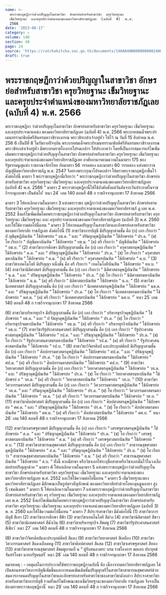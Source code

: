 ```yaml
---
name: >-
  พระราชกฤษฎีกาว่าด้วยปริญญาในสาขาวิชา  อักษรย่อสำหรับสาขาวิชา  ครุยวิทยฐานะ
  เข็มวิทยฐานะ  และครุยประจำตำแหน่งของมหาวิทยาลัยราชภัฏเลย  (ฉบับที่  4)  พ.ศ. 
  2566
date: '2023-08-17'
category: ก
volume: 140
section: 48
page: 24
source: 'https://ratchakitcha.soc.go.th/documents/140A048N0000000002400.pdf'
draft: true
---
```


# พระราชกฤษฎีกาว่าด้วยปริญญาในสาขาวิชา  อักษรย่อสำหรับสาขาวิชา  ครุยวิทยฐานะ เข็มวิทยฐานะ  และครุยประจำตำแหน่งของมหาวิทยาลัยราชภัฏเลย  (ฉบับที่  4)  พ.ศ.  2566

พระราชกฤษฎีกา ว่าด้วยปริญญาในสาขาวิชา อักษรย่อสาหรับสาขาวิชา ครุยวิทยฐานะ เข็มวิทยฐานะ และครุยประจาตาแหน่ง ของมหาวิทยาลัยราชภัฏเลย (ฉบับที่ 4) พ.ศ. 2566 พระบาทสมเด็จพระปรเมนทรรามาธิบดีศรีสินทรมหาวชิราลงกรณ พระวชิรเกล้าเจ้าอยู่หัว ให้ไว้ ณ วันที่ 15 สิงหำคม พ.ศ. 256 6 เป็นปีที่ 8 ในรัชกาลปัจจุบัน พระบาทสมเด็จพระปรเมนทรรามาธิบดีศรีสินทรมหาวชิราลงกรณ พระวชิรเกล้าเจ้าอยู่หัว มีพระบรมราชโองการโปรดเกล้าฯ ให้ประกาศว่า โดยที่เป็นการสมควรแก้ไขเพิ่มเติมพระราชกฤษฎีกาว่าด้วยปริญญาในสาขาวิชา อักษรย่อสำหรับสาขาวิชา ครุยวิทยฐานะ เข็มวิทยฐานะ และครุยประจำตาแหน่งของมหาวิทยาลัยราชภัฏเลย อาศัยอานาจตามความในมาตรา 175 ของรัฐธรรมนูญแห่ง ราชอาณาจักรไทย กับมาตรา 56 วรรคสอง และมาตรา 60 วรรคสอง แห่งพระราชบัญญัติมหาวิทยาลัยราชภัฏ พ.ศ. 2547 จึงทรงพระกรุณาโปรดเกล้าฯ ให้ตราพระราชกฤษฎีกาขึ้นไว้ ดังต่อไปนี้ มาตรา 1 พระราชกฤษฎีกานี้เรียกว่า “ พระราชกฤษฎีกาว่าด้วยปริญญาในสาขาวิชา อักษรย่อสาหรับสาขาวิชา ครุยวิทยฐานะ เข็มวิทยฐานะ และครุยประจาตาแหน่งของมหาวิทยาลัยราชภัฏเลย (ฉบับที่ 4) พ.ศ. 2566 ” มาตรา 2 พระราชกฤษฎีกานี้ให้ใช้บังคับตั้งแต่วันถัดจากวันประกาศในราชกิจจานุเบกษา เป็นต้นไป ้ หนา 24 ่ เลม 140 ตอนที่ 48 ก ราชกิจจานุเบกษา 17 สิงหาคม 2566

มาตรา 3 ให้ยกเลิกความในมาตรา 3 แห่งพระราชก ฤษฎีกาว่าด้วยปริญญาในสาขาวิชา อักษรย่อสาหรับสาขาวิชา ครุยวิทยฐานะ เข็มวิทยฐานะ และครุยประจาตาแหน่งของมหาวิทยาลัยราชภั ฏ เลย พ.ศ. 2552 ซึ่งแก้ไขเพิ่มเติมโดยพระราชกฤษฎีกาว่าด้วยปริญญาในสาขาวิชา อักษรย่อสาหรับสาขาวิชา ครุยวิทยฐานะ เข็มวิทยฐานะ และ ครุยประจาตาแหน่งของมหาวิทยาลัยราชภัฏเลย (ฉบับที่ 3) พ.ศ. 2560 และให้ใช้ความต่อไปนี้แทน “ มาตรา 3 ให้กาหนดปริญญาในสาขาวิชาและอักษรย่อสาหรับสาขาวิชาของมหาวิทยาลัย ราชภัฏเลย ดังต่อไปนี้ (1) สาขาวิชาการบัญชี มีปริญญาสามชั้น คือ (ก) เอก เรียกว่า “ บั ญชีดุษฎีบัณฑิต ” ใช้อักษรย่อ “ บช.ด. ” และ “ ปรัชญาดุษฎีบัณฑิต ” ใช้อักษรย่อ “ ปร.ด. ” (ข) โท เรียกว่า “ บัญชีมหาบัณฑิต ” ใช้อักษรย่อ “ บช.ม. ” (ค) ตรี เรียกว่า “ บัญชีบัณฑิต ” ใช้อักษรย่อ “ บช.บ. ” (2) สาขาวิชาการศึกษา มีปริญญาสามชั้น คือ (ก) เอก เรียกว่า “ ครุศาสตรดุษฎีบัณฑิต ” ใช้อักษรย่อ “ ค.ด. ” และ “ ปรัชญาดุษฎีบัณฑิต ” ใช้อักษรย่อ “ ปร.ด. ” (ข) โท เรียกว่า “ ครุศาสตรมหาบัณฑิต ” ใช้อักษรย่อ “ ค.ม. ” (ค) ตรี เรียกว่า “ ครุศาสตรบัณฑิต ” ใช้อักษรย่อ “ ค.บ. ” (3) สาขาวิชาเทคโนโลยี มีปริญญา หนึ่งชั้น คือ ตรี เรียกว่า “ เทคโนโลยีบัณฑิต ” ใช้อักษรย่อ “ ทล.บ. ” (4) สาขาวิชานิติศาสตร์ มีปริญญาสามชั้น คือ (ก) เอก เรียกว่า “ นิติศาสตรดุษฎีบัณฑิต ” ใช้อักษรย่อ “ น.ด. ” และ “ ปรัชญาดุษฎีบัณฑิต ” ใช้อักษรย่อ “ ปร.ด. ” (ข) โท เรียกว่า “ นิติศาสตรมหาบัณฑิต ” ใช้อักษรย่อ “ น.ม. ” (ค) ตรี เรียกว่า “ นิติศาสตรบัณฑิต ” ใช้อักษรย่อ “ น.บ. ” (5) สาขาวิชานิเทศศาสตร์ มีปริญญาสามชั้น คือ (ก) เอก เรียกว่า “ นิเทศศาสตรดุษฎีบัณฑิต ” ใช้อักษรย่อ “ นศ.ด. ” และ “ ปรัชญาดุษฎีบัณฑิต ” ใช้อักษรย่อ “ ปร.ด. ” (ข) โท เรียกว่า “ นิเทศศาสตรมหาบัณฑิต ” ใช้อักษรย่อ “ นศ.ม. ” (ค) ตรี เรียกว่า “ นิเทศศาสตรบัณฑิต ” ใช้อักษรย่อ “ นศ.บ. ” ้ หนา 25 ่ เลม 140 ตอนที่ 48 ก ราชกิจจานุเบกษา 17 สิงหาคม 2566

(6) สาขาวิชาบริหารธุรกิจ มีปริญญาสามชั้น คือ (ก) เอก เรียกว่า “ บริหารธุรกิจดุษฎีบัณฑิต ” ใช้อักษรย่อ “ บธ.ด. ” และ “ ป รัชญาดุษฎีบัณฑิต ” ใช้อักษรย่อ “ ปร.ด. ” (ข) โท เรียกว่า “ บริหารธุรกิจมหาบัณฑิต ” ใช้อักษรย่อ “ บธ.ม. ” (ค) ตรี เรียกว่า “ บริหารธุรกิจบัณฑิต ” ใช้อักษรย่อ “ บธ.บ. ” (7) สาขาวิชารัฐประศาสนศาสตร์ มีปริญญาสามชั้น คือ (ก) เอก เรียกว่า “ รัฐประศาสนศาสตรดุษฎีบัณฑิต ” ใช้อักษรย่อ “ รป.ด. ” และ “ ปรัชญาดุษฎีบัณฑิต ” ใช้อักษรย่อ “ ปร.ด. ” (ข) โท เรียกว่า “ รัฐประศาสนศาสตรมหาบัณฑิต ” ใช้อักษรย่อ “ รป.ม. ” (ค) ตรี เรียกว่า “ รัฐประศาสนศาสตรบัณฑิต ” ใช้อักษรย่อ “ รป.บ. ” (8) สาขาวิชาวิจิตรศิลป์ และประยุกต์ศิลป์ มีปริญญาสามชั้น คือ (ก) เอก เรียกว่า “ ศิลปกรรมศาสตรดุษฎีบัณฑิต ” ใช้อักษรย่อ “ ศป.ด. ” และ “ ปรัชญาดุษฎีบัณฑิต ” ใช้อักษรย่อ “ ปร.ด. ” (ข) โท เรียกว่า “ ศิลปกรรมศาสตรมหาบัณฑิต ” ใช้อักษรย่อ “ ศป.ม. ” (ค) ตรี เรียกว่า “ ศิลปกรรมศาสตรบัณฑิต ” ใช้อักษรย่อ “ ศป.บ. ” (9) สาขาวิชาวิทยาศาสตร์ มีปริญญาสามชั้น คือ (ก) เอก เรียกว่า “ วิทยาศาสตรดุษฎีบัณฑิต ” ใช้อักษรย่อ “ วท.ด. ” และ “ ปรัชญาดุษฎีบัณฑิต ” ใช้อักษรย่อ “ ปร.ด. ” (ข) โท เรียกว่า “ วิทยาศาสตรมหาบัณฑิต ” ใช้อักษรย่ อ “ วท.ม. ” (ค) ตรี เรียกว่า “ วิทยาศาสตรบัณฑิต ” ใช้อักษรย่อ “ วท.บ. ” (10) สาขาวิชาวิศวกรรมศาสตร์ มีปริญญาสามชั้น คือ (ก) เอก เรียกว่า “ วิศวกรรมศาสตรดุษฎีบัณฑิต ” ใช้อักษรย่อ “ วศ.ด. ” และ “ ปรัชญาดุษฎีบัณฑิต ” ใช้อักษรย่อ “ ปร.ด. ” (ข) โท เรียกว่า “ วิศวกรรมศาสตรมหาบัณฑิต ” ใช้อักษรย่อ “ วศ.ม. ” (ค) ตรี เรียกว่า “ วิศวกรรมศาสตรบัณฑิต ” ใช้อักษรย่อ “ วศ.บ. ” (11) สาขาวิชาศิลปศาสตร์ มีปริญญาสามชั้น คือ (ก) เอก เรียกว่า “ ศิลปศาสตรดุษฎีบัณฑิต ” ใช้อักษรย่อ “ ศศ.ด. ” และ “ ปรัชญาดุษฎีบัณฑิต ” ใช้อักษรย่อ “ ปร.ด. ” (ข) โท เรียกว่า “ ศิลปศาสตรมหาบัณฑิต ” ใช้อักษรย่อ “ ศศ.ม. ” (ค) ตรี เรียกว่า “ ศิลปศาสตรบัณฑิต ” ใช้อักษรย่อ “ ศศ.บ. ” ้ หนา 26 ่ เลม 140 ตอนที่ 48 ก ราชกิจจานุเบกษา 17 สิงหาคม 2566

(12) สาขาวิชาเศรษฐศาสตร์ มีปริญญาสามชั้น คือ (ก) เอก เรียกว่า “ เศรษฐศาสตรดุษฎีบัณฑิต ” ใช้อักษรย่อ “ ศ.ด. ” และ “ ปรัชญาดุษฎีบัณฑิต ” ใช้อักษรย่อ “ ปร.ด. ” (ข) โท เรียกว่า “ เศรษฐศาสตรมหาบัณฑิต ” ใช้อักษรย่อ “ ศ.ม. ” (ค) ตรี เรียกว่า “ เศรษฐศาสตรบัณฑิต ” ใช้อักษรย่อ “ ศ.บ. ” (13) สาขาวิชาสาธารณสุขศาสตร์ มีปริญญาสามชั้น คือ (ก) เอก เรียกว่า “ สาธารณสุขศาสตรดุษฎีบัณฑิต ” ใช้อักษรย่อ “ ส.ด. ” และ “ ปรัชญาดุษฎีบัณฑิต ” ใช้อักษรย่อ “ ปร.ด. ” (ข) โท เรียกว่า “ สาธารณสุขศาสตรมหาบัณฑิต ” ใช้อักษรย่อ “ ส.ม. ” (ค) ตรี เรียกว่า “ สาธารณสุขศาสตรบัณฑิต ” ใช้อักษรย่อ “ ส.บ. ” ทั้งนี้ หากมีสาขา หรือวิชาเอกให้ระบุชื่อสาขาหรือวิชาเอกนั้นไว้ในวงเล็บต่อท้ายปริญญาด้วย ” มาตรา 4 ให้ยกเลิกความในมาตรา 5 แห่งพระราชกฤษฎีกาว่าด้วยปริญญาในสาขาวิชา อักษรย่อสาหรับสาขาวิชา ครุยวิทยฐานะ เข็มวิทยฐานะ และครุยประจาตาแหน่งของมหาวิทยาลัยราชภัฏเลย พ.ศ. 2552 และให้ใช้ความต่อไปนี้แทน “ มาตรา 5 เข็มวิทยฐานะของมหาวิทยาลัยราชภัฏเลย มีลักษณะเป็นรูปตราสัญลักษณ์ ของมหาวิทยาลัยทำด้วยโลหะดุนนูนลงยา สูง 5 เซนติเมตร ” มาตรา 5 ให้ยกเลิกความในมาตรา 7 แห่งพระราชกฤษฎีกาว่าด้วยปริญญาในสาขาวิชา อักษรย่อสาหรับสาขาวิชา ครุ ยวิทยฐานะ เข็มวิทยฐานะ และครุยประจาตาแหน่งของมหาวิทยาลัยราชภัฏเลย พ.ศ. 2552 ซึ่งแก้ไขเพิ่มเติมโดยพระราชกฤษฎีกาว่าด้วยปริญญาในสาขาวิชา อักษรย่อสาหรับสาขาวิชา ครุยวิทยฐานะ เข็มวิทยฐานะ และครุยประจาตาแหน่งของมหาวิทยาลัยราชภัฏเลย (ฉบับที่ 3) พ. ศ. 2560 และให้ใช้ความต่อไปนี้แทน “ มาตรา 7 สีประจำสาขาวิชา มีดังต่อไปนี้ (1) สาขาวิชาการบัญชี สีเทา (2) สาขาวิชาการศึกษา สีฟ้า (3) สาขาวิชาเทคโนโลยี สีม่วง (4) สาขาวิชานิติศาสตร์ สีขาว (5) สาขาวิชานิเทศศาสตร์ สีน้ำเงิน (6) สาขาวิชาบริหารธุรกิจ สีชมพู (7) สาขาวิชารัฐประศาสนศาสตร์ สีเขียว ้ หนา 27 ่ เลม 140 ตอนที่ 48 ก ราชกิจจานุเบกษา 17 สิงหาคม 2566

(8) สาขาวิชาวิจิตรศิลป์และประยุกต์ศิลป์ สีแดง (9) สาขาวิชาวิทยาศาสตร์ สีเหลือง (10) สาขาวิชาวิศวกรรมศาสตร์ สีแดงเลือดหมู (11) สาขาวิชาศิลปศาสตร์ สีแสด (12) สาขาวิชาเศรษฐศาสตร์ สีทอง (13) สาขาวิชาสาธารณสุขศาสตร์ สีชมพูบานเย็ น ” ผู้รับสนองพระ บรม ราชโองการ พลเอก ประยุทธ์ จันทร์โอชา นายกรัฐมนตรี ้ หนา 28 ่ เลม 140 ตอนที่ 48 ก ราชกิจจานุเบกษา 17 สิงหาคม 2566

หมายเหตุ : - เหตุผลในการประกาศใช้พระราชกฤษฎีกาฉบับนี้ คือ เนื่องจากมหาวิทยาลัยราชภัฏเลย ได้เปิดสอนสาขาวิชาการบัญชีเพิ่มขึ้นและกาหนดเพิ่มเติมชั้นปริญญาตรีในสาขาวิชาสาธารณสุขศาสตร์ด้วย สมควรกาหนดปริญญาในสาขาวิชาและอักษรย่อสาหรับสาขาวิชาของสาขาวิชาดังกล่าว สีประจาสาขาวิชา สาหรับสาขาวิชาการบัญชี รวมทั้งแก้ไขลักษณะของเข็มวิทยฐานะของมหาวิทยาลัย ราชภัฏเลย จึงจาเป็น ต้องตราพระราชกฤษฎีกานี้ ้ หนา 29 ่ เลม 140 ตอนที่ 48 ก ราชกิจจานุเบกษา 17 สิงหาคม 2566
